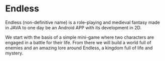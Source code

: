 # Endless
 Endless (non-definitive name) is a role-playing and medieval fantasy made in JAVA to one day be an Android APP with its development in 2D.
  
We start with the basis of a simple mini-game where two characters are engaged in a battle for their life. From there we will build a world full of enemies and an amazing lore around Endless, a kingdom full of life and mystery.

